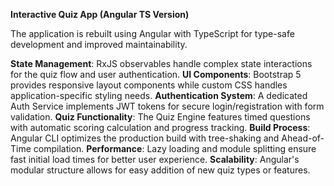 **Interactive Quiz App (Angular TS Version)**

The application is rebuilt using Angular with TypeScript for type-safe development and improved maintainability.

 **State Management**: RxJS observables handle complex state interactions for the quiz flow and user authentication.
 **UI Components**: Bootstrap 5 provides responsive layout components while custom CSS handles application-specific styling needs.
 **Authentication System**: A dedicated Auth Service implements JWT tokens for secure login/registration with form validation.
 **Quiz Functionality**: The Quiz Engine features timed questions with automatic scoring calculation and progress tracking.
 **Build Process**: Angular CLI optimizes the production build with tree-shaking and Ahead-of-Time compilation.
 **Performance**: Lazy loading and module splitting ensure fast initial load times for better user experience.
 **Scalability**: Angular's modular structure allows for easy addition of new quiz types or features.
